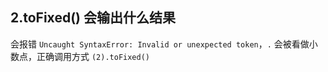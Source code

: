 ## 2.toFixed() 会输出什么结果
会报错 `Uncaught SyntaxError: Invalid or unexpected token`，`.` 会被看做小数点，正确调用方式 `(2).toFixed()`